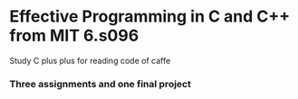Effective Programming in C and C++ from MIT 6.s096
===========================================

Study C plus plus for reading code of caffe

### Three assignments and one final project
